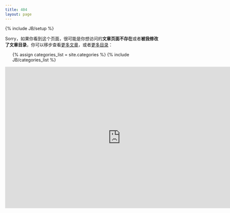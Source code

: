 ```yaml
---
title: 404
layout: page
---
```


{% include JB/setup %}

Sorry，如果你看到这个页面，很可能是你想访问的**文章页面不存在**或者**被我修改了文章目录**，你可以移步查看[更多文章](/archive.html)，或者[更多目录](/categories.html)：

<ul class="tag_box list-inline">
  {% assign categories_list = site.categories %}
  {% include JB/categories_list %}
</ul>

<iframe scrolling='no' frameborder='0' src='http://yibo.iyiyun.com/js/yibo404' width='750' height='459' style="display:block;margin:0 auto;"></iframe>
<br/>
